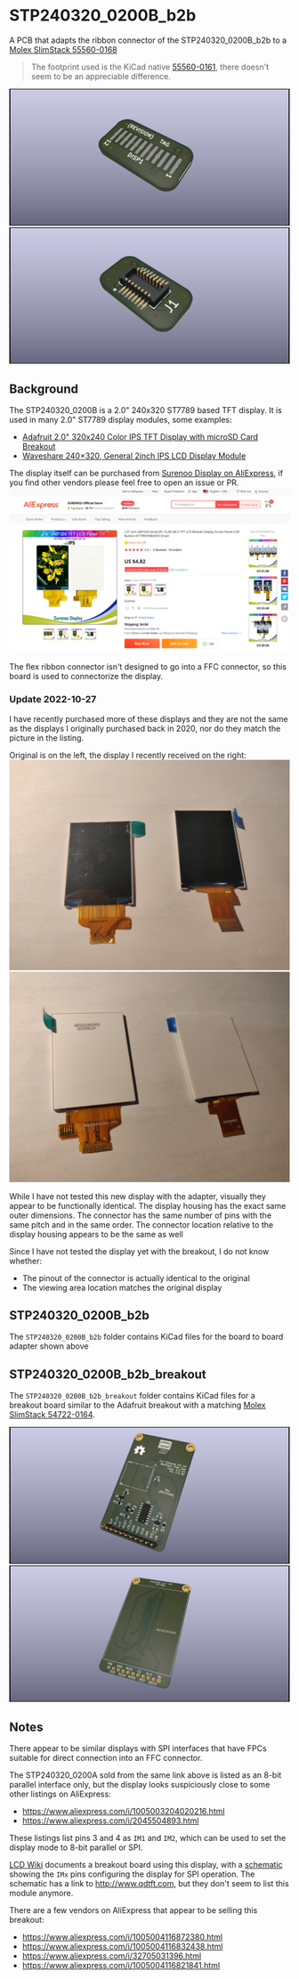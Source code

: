 # STP240320_0200B_b2b

A PCB that adapts the ribbon connector of the STP240320_0200B_b2b to a [Molex SlimStack 55560-0168](https://www.molex.com/molex/products/part-detail/pcb_headers/0555600168)
> The footprint used is the KiCad native [55560-0161](https://gitlab.com/kicad/libraries/kicad-footprints/-/blob/master/Connector_Molex.pretty/Molex_SlimStack_55560-0161_2x08_P0.50mm_Vertical.kicad_mod), there doesn't seem to be an appreciable difference.

![STP240320_0200B_top](./images/STP240320_0200B_b2b_top.png)
![STP240320_0200B_bot](./images/STP240320_0200B_b2b_bot.png)

## Background

The STP240320_0200B is a 2.0" 240x320 ST7789 based TFT display.
It is used in many 2.0" ST7789 display modules, some examples:
- [Adafruit 2.0" 320x240 Color IPS TFT Display with microSD Card Breakout](https://www.adafruit.com/product/4311)
- [Waveshare 240×320, General 2inch IPS LCD Display Module](https://www.waveshare.com/2inch-lcd-module.htm)

The display itself can be purchased from [Surenoo Display on AliExpress](https://www.aliexpress.com/item/4000469644849.html), if you find other vendors please feel free to open an issue or PR.
![vendor](./images/vendor.png)

The flex ribbon connector isn't designed to go into a FFC connector, so this board is used to connectorize the display.

### Update 2022-10-27
I have recently purchased more of these displays and they are not the same as the displays I originally purchased back in 2020, nor do they match the picture in the listing.

Original is on the left, the display I recently received on the right:
![comparison_front](./images/comparison_front.jpg)
![comparison_rear](./images/comparison_rear.jpg)

While I have not tested this new display with the adapter, visually they appear to be functionally identical.
The display housing has the exact same outer dimensions.
The connector has the same number of pins with the same pitch and in the same order.
The connector location relative to the display housing appears to be the same as well

Since I have not tested the display yet with the breakout, I do not know whether:
- The pinout of the connector is actually identical to the original
- The viewing area location matches the original display

## STP240320_0200B_b2b

The `STP240320_0200B_b2b` folder contains KiCad files for the board to board adapter shown above

## STP240320_0200B_b2b_breakout

The `STP240320_0200B_b2b_breakout` folder contains KiCad files for a breakout board similar to the Adafruit breakout with a matching [Molex SlimStack 54722-0164](https://www.molex.com/molex/products/part-detail/pcb_receptacles/0547220164).

![STP240320_0200B_breakout_top](./images/STP240320_0200B_b2b_breakout_top.png)
![STP240320_0200B_breakout_bot](./images/STP240320_0200B_b2b_breakout_bot.png)

## Notes

There appear to be similar displays with SPI interfaces that have FPCs suitable for direct connection into an FFC connector.

The STP240320_0200A sold from the same link above is listed as an 8-bit parallel interface only, but the display looks suspiciously close to some other listings on AliExpress:
- https://www.aliexpress.com/i/1005003204020216.html
- https://www.aliexpress.com/i/2045504893.html

These listings list pins 3 and 4 as `IM1` and `IM2`, which can be used to set the display mode to 8-bit parallel or SPI.

[LCD Wiki](http://www.lcdwiki.com/2.0inch_IPS_Module) documents a breakout board using this display, with a [schematic](http://www.lcdwiki.com/res/MSP2008/2.0IPS_MSP2008_Schematic.pdf) showing the `IMx` pins configuring the display for SPI operation.
The schematic has a link to http://www.qdtft.com, but they don't seem to list this module anymore.

There are a few vendors on AliExpress that appear to be selling this breakout:
- https://www.aliexpress.com/i/1005004116872380.html
- https://www.aliexpress.com/i/1005004116832438.html
- https://www.aliexpress.com/i/32705031396.html
- https://www.aliexpress.com/i/1005004116821841.html
